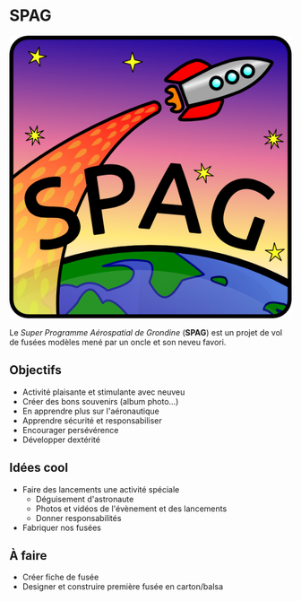 # SPAG

![alt text](https://github.com/enormandeau/SPAG/blob/master/logo_spag/logo_spag_v02.png "Super logo du SPAG!")

Le *Super Programme Aérospatial de Grondine* (**SPAG**) est un projet de vol
de fusées modèles mené par un oncle et son neveu favori.

## Objectifs

- Activité plaisante et stimulante avec neuveu
- Créer des bons souvenirs (album photo...)
- En apprendre plus sur l'aéronautique
- Apprendre sécurité et responsabiliser
- Encourager persévérence
- Développer dextérité

## Idées cool

- Faire des lancements une activité spéciale
  - Déguisement d'astronaute
  - Photos et vidéos de l'évènement et des lancements
  - Donner responsabilités
- Fabriquer nos fusées

## À faire

- Créer fiche de fusée
- Designer et construire première fusée en carton/balsa


